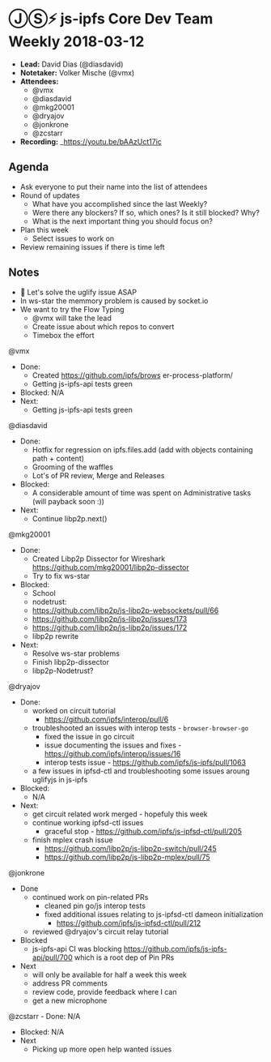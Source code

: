 # ⒿⓈ⚡️  js-ipfs Core Dev Team Weekly 2018-03-12

- **Lead:** David Dias (@diasdavid)
- **Notetaker:** Volker Mische (@vmx)
- **Attendees:**
  - @vmx
  - @diasdavid
  - @mkg20001
  - @dryajov
  - @jonkrone
  - @zcstarr
- **Recording:** _https://youtu.be/bAAzUct17ic

## Agenda

- Ask everyone to put their name into the list of attendees
- Round of updates
  - What have you accomplished since the last Weekly?
  - Were there any blockers? If so, which ones? Is it still blocked? Why?
  - What is the next important thing you should focus on?
- Plan this week
  - Select issues to work on
- Review remaining issues if there is time left


## Notes

- 🌟 Let's solve the uglify issue ASAP
- In ws-star the memmory problem is caused by socket.io
- We want to try the Flow Typing
  - @vmx will take the lead
  - Create issue about which repos to convert
  - Timebox the effort

@vmx
 - Done:
   - Created https://github.com/ipfs/brows	er-process-platform/
   - Getting js-ipfs-api tests green
 - Blocked: N/A
 - Next:
   - Getting js-ipfs-api tests green
   
@diasdavid
 - Done:
   - Hotfix for regression on ipfs.files.add (add with objects containing path + content)
   - Grooming of the waffles
   - Lot's of PR review, Merge and Releases
 - Blocked:
   - A considerable amount of time was spent on Administrative tasks (will payback soon :))
 - Next:
   - Continue libp2p.next()

@mkg20001
 - Done:
   - Created Libp2p Dissector for Wireshark https://github.com/mkg20001/libp2p-dissector
   - Try to fix ws-star
 - Blocked:
   - School
   - nodetrust:
    - https://github.com/libp2p/js-libp2p-websockets/pull/66
    - https://github.com/libp2p/js-libp2p/issues/173
    - https://github.com/libp2p/js-libp2p/issues/172
    - libp2p rewrite
 - Next:
   - Resolve ws-star problems
   - Finish libp2p-dissector
   - libp2p-Nodetrust?

@dryajov
 - Done:
   - worked on circuit tutorial
     - https://github.com/ipfs/interop/pull/6
   - troubleshooted an issues with interop tests - `browser-browser-go`
     - fixed the issue in go circuit
     - issue documenting the issues and fixes - https://github.com/ipfs/interop/issues/16
     - interop tests issue - https://github.com/ipfs/js-ipfs/pull/1063
   - a few issues in ipfsd-ctl and troubleshooting some issues aroung uglifyjs in js-ipfs
 - Blocked:
   - N/A
 - Next:
   - get circuit related work merged - hopefuly this week
   - continue working ipfsd-ctl issues
     - graceful stop - https://github.com/ipfs/js-ipfsd-ctl/pull/205
   - finish mplex crash issue
     - https://github.com/libp2p/js-libp2p-switch/pull/245
     - https://github.com/libp2p/js-libp2p-mplex/pull/75
 
@jonkrone
  - Done
    - continued work on pin-related PRs
      - cleaned pin go/js interop tests
      - fixed additional issues relating to js-ipfsd-ctl dameon initialization
        - https://github.com/ipfs/js-ipfsd-ctl/pull/212
    - reviewed @dryajov's circuit relay tutorial
  - Blocked
    - js-ipfs-api CI was blocking https://github.com/ipfs/js-ipfs-api/pull/700 which is a root dep of Pin PRs
  - Next
 	  - will only be available for half a week this week
    - address PR comments
    - review code, provide feedback where I can
    - get a new microphone

@zcstarr
	- Done: N/A
  - Blocked: N/A
  - Next
    - Picking up more open help wanted issues
 

